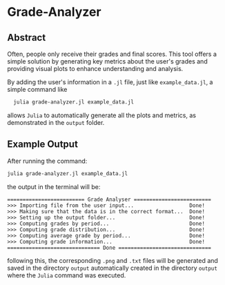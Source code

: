 # Grade-Analyzer
## Abstract

Often, people only receive their grades and final scores. This tool offers a simple solution by generating key metrics about the user's grades and providing visual plots to enhance understanding and analysis.

By adding the user's information in a ``.jl`` file, just like ``example_data.jl``, a simple command like

```bash
  julia grade-analyzer.jl example_data.jl
```

allows ``Julia`` to automatically generate all the plots and metrics, as demonstrated in the ``output`` folder.

## Example Output

After running the command:

```bash
julia grade-analyzer.jl example_data.jl
```

the output in the terminal will be:

```
========================= Grade Analyser =========================
>>> Importing file from the user input...                  Done!
>>> Making sure that the data is in the correct format...  Done!
>>> Setting up the output folder...                        Done!
>>> Computing grades by period...                          Done!
>>> Computing grade distribution...                        Done!
>>> Computing average grade by period...                   Done!
>>> Computing grade information...                         Done!
============================== Done ==============================
```

following this, the corresponding ``.png`` and ``.txt`` files will be generated and saved in the directory ``output`` automatically created in the directory ``output`` where the ``Julia`` command was executed.
